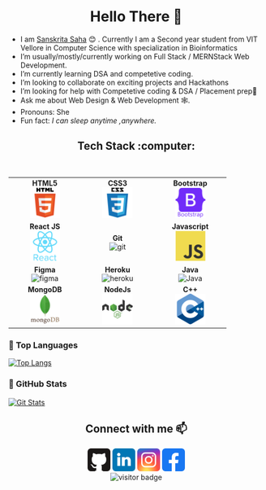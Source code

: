 <h1 align="center"> Hello There 👋 </h1>

* I am [Sanskrita Saha](https://www.linkedin.com/in/sanskrita-saha-277018191/) :blush:	 . Currently I am a Second year student from VIT Vellore in Computer Science with specialization in Bioinformatics
* I’m usually/mostly/currently working on Full Stack / MERNStack Web Development.
* I’m currently learning DSA and competetive coding.
* I’m looking to collaborate on exciting projects and Hackathons
* I’m looking for help with Competetive coding & DSA / Placement prep🏫
* Ask me about Web Design & Web Development 🕸.
* Pronouns: She
* Fun fact: <em>I can sleep anytime ,anywhere.</em>

<h2 align="center"> Tech Stack :computer: </h2>
<br>
<table align="center">
<tbody>
 <tr>
<td align="center" width="20%">
<span><b><center>HTML5</center></b></span> 
<img src="https://raw.githubusercontent.com/devicons/devicon/master/icons/html5/html5-original-wordmark.svg" alt="html5" width="60" height="60"> 
</td>

<td align="center" width="20%">
<span><b><center>CSS3</center></b></span> 
<img src="https://raw.githubusercontent.com/devicons/devicon/master/icons/css3/css3-original-wordmark.svg" alt="css3" width="60" height="60"> 
</td>

<td align="center" width="20%">
<span><b><center>Bootstrap</center></b></span> 
<img src="https://raw.githubusercontent.com/devicons/devicon/master/icons/bootstrap/bootstrap-plain-wordmark.svg" alt="bootstrap" width="60" height="60"> 
</td>
</tr>

<tr>
<td align="center" width="20%">
<span><b><center>React JS</center></b></span> 
<img src="https://raw.githubusercontent.com/devicons/devicon/master/icons/react/react-original-wordmark.svg" alt="react" width="60" height="60"> 
</td>

<td align="center" width="20%">
<span><b><center>Git</center></b></span> 
<img src="https://www.vectorlogo.zone/logos/git-scm/git-scm-icon.svg" alt="git" width="60" height="60"> 
</td>

<td align="center" width="20%">
<span><b><center>Javascript</center></b></span> 
<img src="https://raw.githubusercontent.com/devicons/devicon/master/icons/javascript/javascript-original.svg" alt="javascript" width="60" height="60"> 
</td>
</tr>

<tr>
<td align="center" width="20%">
<span><b><center>Figma</center></b></span> 
<img src="https://www.vectorlogo.zone/logos/figma/figma-icon.svg" alt="figma" width="60" height="60"> 
</td>

<td align="center" width="20%">
<span><b><center>Heroku</center></b></span> 
<img src="https://www.vectorlogo.zone/logos/heroku/heroku-icon.svg" alt="heroku" width="60" height="60"> 
</td>



<td align="center" width="20%">
<span><b><center>Java</center></b></span> 
<img src="https://img.icons8.com/color/48/000000/java-coffee-cup-logo.png" alt="Java" width="60" height="60"> 
</td>
</tr>

<tr>
<td align="center" width="20%">
<span><b><center>MongoDB</center></b></span> 
<img src="https://raw.githubusercontent.com/devicons/devicon/master/icons/mongodb/mongodb-original-wordmark.svg" alt="mongodb" width="60" height="60"> 
</td>

<td align="center" width="20%">
<span><b><center>NodeJs</center></b></span> 
<img src="https://raw.githubusercontent.com/devicons/devicon/master/icons/nodejs/nodejs-original-wordmark.svg" alt="nodejs" width="60" height="60"> 
</td>

<td align="center" width="20%">
<span><b><center>C++</center></b></span> 
<img src="https://raw.githubusercontent.com/devicons/devicon/master/icons/cplusplus/cplusplus-original.svg" alt="cplusplus" width="60" height="60"> 
</td>
</tr>

</tbody>
</table>

<strong><h3> 🌟 Top Languages </h3></strong>
[![Top Langs](https://github-readme-stats.vercel.app/api/top-langs/?username=Sanskrita2001&layout=compact&theme=tokyonight)](https://github.com/anuraghazra/github-readme-stats)

<strong><h3> 🌟 GitHub Stats </h3></strong>
<a align="center" href="https://github.com/Sanskrita2001">
<img width="49%"  align="center" src="https://github-readme-stats.vercel.app/api?username=Sanskrita2001&show_icons=true&hide_border=false&theme=tokyonight&count_private=true&include_all_commits=true" alt="Git Stats" />
</a>

<h2 align='center'>Connect with me  📫 </h2>
<p align = 'center'>
<a href = https://github.com/Sanskrita2001 target='blank'> <img src=https://github.com/edent/SuperTinyIcons/blob/master/images/svg/github.svg height='45' weight='45'/></a>
<a href = https://www.linkedin.com/in/sanskrita-saha-277018191/ target='blank'> <img src=https://github.com/edent/SuperTinyIcons/blob/master/images/svg/linkedin.svg height='45' weight='45'/></a> 
<a href =https://www.instagram.com/sans.krittta_512/ target='blank'> <img src=https://github.com/edent/SuperTinyIcons/blob/master/images/svg/instagram.svg height='45' weight='45'/></a>
<a href = https://www.facebook.com/sanskrita.saha.1/ target='blank'> <img src=https://github.com/edent/SuperTinyIcons/blob/master/images/svg/facebook.svg height='45' weight='45'/></a>
<br>
<img src="https://visitor-badge.laobi.icu/badge?page_id=Sanskrita2001.Sanskrita2001" alt="visitor badge"/>
</p>
